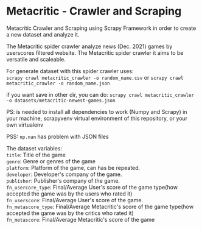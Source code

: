 # Metacritic - Crawler and Scraping
Metacritic Crawler and Scraping using Scrapy Framework in order to create a new dataset and analyze it.

The Metacritic spider crawler analyze news (Dec. 2021) games by userscores filtered website. The Metacritic spider crawler it aims to be versatile and
scaleable. 

For generate dataset with this spider crawler uses:<br>
`scrapy crawl metacritic_crawler -o random_name.csv` or `scrapy crawl metacritic_crawler -o random_name.json`

if you want save in other dir, you can do:
`scrapy crawl metacritic_crawler -o datasets/metacritic-newest-games.json`

PS: is needed to install all dependencies to work (Numpy and Scrapy) in your machine, scrapyvenv virtual environment of this repository, or your own virtualenv <br>

PSS: `np.nan` has problem with JSON files

The dataset variables: <br>
`title`: Title of the game <br>
`genre`: Genre or genres of the game <br>
`platform`: Platform of the game, can has be repeated. <br>
`developer`: Developer's company of the game. <br>
`publisher`: Publisher's company of the game. <br>
`fn_usercore_type`: Final/Average User's score of the game type(how accepted the game was by the users who rated it) <br>
`fn_userscore`: Final/Average User's score of the game. <br>
`fn_metascore_type`: Final/Average Metacritic's score of the game type(how accepted the game was by the critics who rated it) <br>
`fn_metascore`: Final/Average Metacritic's score of the game <br>

